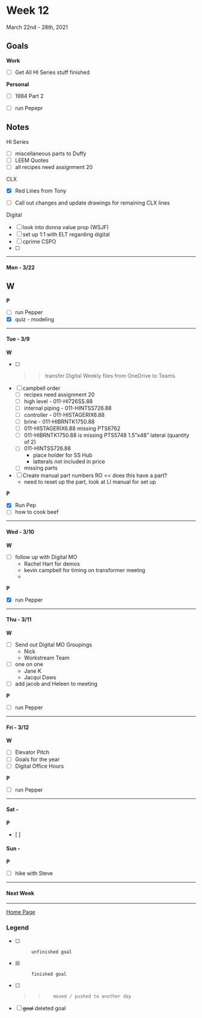 # Week 12
March 22nd - 28th, 2021

## Goals

**Work**

- [ ] Get All HI Series stuff finished


**Personal**

- [ ] 1984 Part 2
- [ ] run Pepepr 


## Notes
HI Series
- [ ] miscellaneous parts to Duffy
- [ ] LEEM Quotes
- [ ] all recipes need assignment 20

CLX
- [x] Red Lines from Tony
- [ ] Call out changes and update drawings for remaining CLX lines


Digital
- [ ] look into donna value prop (WSJF)
- [ ] set up 1:1 with ELT regarding digital
- [ ] cprime CSPO
- [ ] 


----------

#### Mon - 3/22 ####

**W**
- 

**P**
- [ ] run Pepper
- [x] quiz - modeling

----------

#### Tue - 3/9 ####

**W**
- [ ] >> transfer Digital Weekly files from OneDrive to Teams
- [ ] campbell order
	- [ ] recipes need assignment 20
	- [ ] high level - 011-HI726SS.88 
	- [ ] internal piping - 011-HINTSS726.88 
	- [ ] controller - 011-HISTAGERIX6.88 
	- [ ] brine - 011-HIBRNTK1750.88 
	- [ ] 011-HISTAGERIX6.88 missing PTS6762
	- [ ] 011-HIBRNTK1750.88 is missing PTS5748 1.5”x48” lateral (quantity of 2)
	- [ ] 011-HINTSS726.88 
		- place holder for SS Hub
		- latterals not included in price
	- [ ] missing parts
- [ ] Create manual part numbers RO << does this have a part?
	- need to reset up the part, look at LI manual for set up

**P**
- [x] Run Pep 
- [ ] how to cook beef

----------

#### Wed - 3/10 ####

**W**

- [ ] follow up with Digital MO 
	- Rachel Hart for demos
	- kevin campbell for timing on transformer meetng
	- 


**P**
- [x] run Pepper

----------

#### Thu - 3/11 ####

**W**
- [ ] Send out Digital MO Groupings
	- Nick
	- Workstream Team
- [ ] one on one
	- Jane K
	- Jacqui Daws
- [ ] add jacob and Heleen to meeting

**P**
- [ ] run Pepper

----------

#### Fri - 3/12 ####

**W**
- [ ] Elevator Pitch
- [ ] Goals for the year
- [ ] Digital Office Hours

**P**
- [ ] run Pepper


----------

#### Sat -  ####

**P**
- [ ] 

#### Sun -  ####

**P**
- [ ] hike with Steve

----------

#### Next Week

----------

[Home Page](https://ch3ck3rs.github.io/Goals)

### Legend

- [ ] 			unfinished goal
- [x] 			finished goal
- [ ] >> 		moved / pushed to another day
- [ ] ~~goal~~	deleted goal